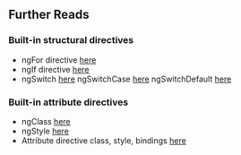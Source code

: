 ## Further Reads
### Built-in structural directives
- ngFor directive [here](https://v11.angular.io/api/common/NgForOf)
- ngIf directive [here](https://v11.angular.io/api/common/NgIf)
- ngSwitch [here](https://v11.angular.io/api/common/NgSwitch)
    ngSwitchCase [here](https://v11.angular.io/api/common/NgSwitchCase)
    ngSwitchDefault [here](https://v11.angular.io/api/common/NgSwitchDefault)

### Built-in attribute directives
- ngClass [here](https://v11.angular.io/api/common/NgClass)
- ngStyle [here](https://v11.angular.io/api/common/NgStyle)
- Attribute directive class, style, bindings [here](https://v11.angular.io/guide/attribute-binding)
